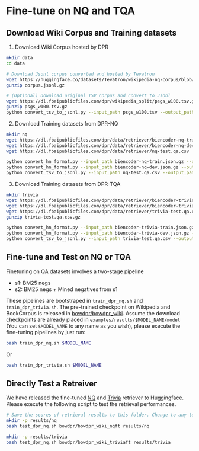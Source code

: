 # Fine-tune on NQ and TQA

## Download Wiki Corpus and Training datasets

1. Download Wiki Corpus hosted by DPR
```bash
mkdir data
cd data

# Download Jsonl corpus converted and hosted by Tevatron 
wget https://huggingface.co/datasets/Tevatron/wikipedia-nq-corpus/blob/main/corpus.jsonl.gz
gunzip corpus.jsonl.gz

# (Optional) Download original TSV corpus and convert to Jsonl
wget https://dl.fbaipublicfiles.com/dpr/wikipedia_split/psgs_w100.tsv.gz
gunzip psgs_w100.tsv.gz
python convert_tsv_to_jsonl.py --input_path psgs_w100.tsv --output_path corpus.jsonl
```

2. Download Training datasets from DPR-NQ
```bash
mkdir nq
wget https://dl.fbaipublicfiles.com/dpr/data/retriever/biencoder-nq-train.json.gz
wget https://dl.fbaipublicfiles.com/dpr/data/retriever/biencoder-nq-dev.json.gz
wget https://dl.fbaipublicfiles.com/dpr/data/retriever/nq-test.qa.csv

python convert_hn_format.py --input_path biencoder-nq-train.json.gz --output_path nq/nq-train.jsonl
python convert_hn_format.py --input_path biencoder-nq-dev.json.gz --output_path nq/nq-dev.jsonl
python convert_tsv_to_jsonl.py --input_path nq-test.qa.csv --output_path nq/nq-test.jsonl --type query
```

3. Download Training datasets from DPR-TQA
```bash
mkdir trivia
wget https://dl.fbaipublicfiles.com/dpr/data/retriever/biencoder-trivia-train.json.gz
wget https://dl.fbaipublicfiles.com/dpr/data/retriever/biencoder-trivia-dev.json.gz
wget https://dl.fbaipublicfiles.com/dpr/data/retriever/trivia-test.qa.csv.gz
gunzip trivia-test.qa.csv.gz

python convert_hn_format.py --input_path biencoder-trivia-train.json.gz --output_path trivia/trivia-train.jsonl
python convert_hn_format.py --input_path biencoder-trivia-dev.json.gz --output_path trivia/trivia-dev.jsonl
python convert_tsv_to_jsonl.py --input_path trivia-test.qa.csv --output_path trivia/trivia-test.jsonl --type query
```

## Fine-tune and Test on NQ or TQA
Finetuning on QA datasets involves a two-stage pipeline
 - s1: BM25 negs
 - s2: BM25 negs + Mined negatives from s1

These pipelines are bootstraped in `train_dpr_nq.sh` and `train_dpr_trivia.sh`. The pre-trained checkpoint on Wikipedia and BookCorpus is released in [bowdpr/bowdpr_wiki](https://huggingface.co/bowdpr/bowdpr_wiki). Assume the download checkpoints are already placed in `examples/results/$MODEL_NAME/model` (You can set `$MODEL_NAME` to any name as you wish), please execute the fine-tuning pipelines by just run:

```bash
bash train_dpr_nq.sh $MODEL_NAME
```

Or
```bash
bash train_dpr_trivia.sh $MODEL_NAME
```

## Directly Test a Retreiver
We have released the fine-tuned [NQ](https://huggingface.co/bowdpr/bowdpr_wiki_nqft) and [Trivia](https://huggingface.co/bowdpr/bowdpr_wiki_triviaft) retriever to Huggingface. Please execute the following script to test the retrieval performances.

```bash
# Save the scores of retrieval results to this folder. Change to any temporary folder as you wish
mkdir -p results/nq
bash test_dpr_nq.sh bowdpr/bowdpr_wiki_nqft results/nq
```

```bash
mkdir -p results/trivia
bash test_dpr_nq.sh bowdpr/bowdpr_wiki_triviaft results/trivia
```
